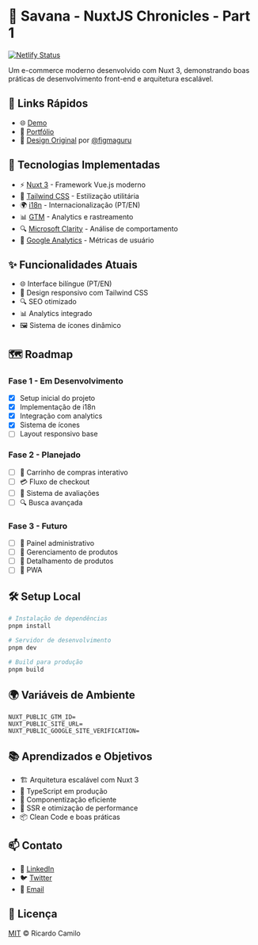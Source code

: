 # 🦁 Savana - NuxtJS Chronicles - Part 1

[![Netlify Status](https://api.netlify.com/api/v1/badges/8b70b8db-229b-4dea-8781-6e1e329cc03f/deploy-status)](https://app.netlify.com/sites/savana-nuxtjs-chronicles-part-1/deploys)

Um e-commerce moderno desenvolvido com Nuxt 3, demonstrando boas práticas de desenvolvimento front-end e arquitetura escalável.

## 🔗 Links Rápidos
- 🌐 [Demo](https://savana-nuxtjs-chronicles-part-1.netlify.app/en)
- 📂 [Portfólio](https://persona-nextjs-chronicles-part-2.netlify.app/)
- 🎨 [Design Original](https://www.figma.com/community/file/1376176068455814953) por [@figmaguru](https://www.figma.com/@figmaguru)

## 🚀 Tecnologias Implementadas
- ⚡️ [Nuxt 3](https://nuxt.com/) - Framework Vue.js moderno
- 🎨 [Tailwind CSS](https://tailwindcss.com/) - Estilização utilitária
- 🌍 [i18n](https://i18n.nuxtjs.org/) - Internacionalização (PT/EN)
- 📊 [GTM](https://tagmanager.google.com/) - Analytics e rastreamento
- 🔍 [Microsoft Clarity](https://clarity.microsoft.com/) - Análise de comportamento
- 🎯 [Google Analytics](https://analytics.google.com/) - Métricas de usuário

## ✨ Funcionalidades Atuais
- 🌐 Interface bilíngue (PT/EN)
- 🎨 Design responsivo com Tailwind CSS
- 🔍 SEO otimizado
- 📊 Analytics integrado
- 🖼️ Sistema de ícones dinâmico

## 🗺️ Roadmap
### Fase 1 - Em Desenvolvimento
- [x] Setup inicial do projeto
- [x] Implementação de i18n
- [x] Integração com analytics
- [x] Sistema de ícones
- [ ] Layout responsivo base

### Fase 2 - Planejado
- [ ] 🛒 Carrinho de compras interativo
- [ ] 💳 Fluxo de checkout
- [ ] 📝 Sistema de avaliações
- [ ] 🔍 Busca avançada

### Fase 3 - Futuro
- [ ] 🚧 Painel administrativo
- [ ] 🚀 Gerenciamento de produtos
- [ ] 🌿 Detalhamento de produtos
- [ ] 📱 PWA

## 🛠️ Setup Local

```bash
# Instalação de dependências
pnpm install

# Servidor de desenvolvimento
pnpm dev

# Build para produção
pnpm build
```

## 🌍 Variáveis de Ambiente

```env
NUXT_PUBLIC_GTM_ID=
NUXT_PUBLIC_SITE_URL=
NUXT_PUBLIC_GOOGLE_SITE_VERIFICATION=
```

## 📚 Aprendizados e Objetivos
- 🏗️ Arquitetura escalável com Nuxt 3
- 📘 TypeScript em produção
- 🎨 Componentização eficiente
- 🔄 SSR e otimização de performance
- 📦 Clean Code e boas práticas

## 📫 Contato
- 💼 [LinkedIn](https://linkedin.com/in/ricardo-camilo-programador-frontend-web-developer)
- 🐦 [Twitter](https://twitter.com/Ricardo50993066)
- 📧 [Email](mailto:ricardo.camilo.dev@gmail.com)

## 📝 Licença
[MIT](LICENSE) © Ricardo Camilo
